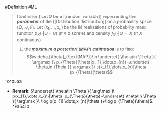 #Definition #ML 

> [!definition]
> Let $\Theta$ be a [[random variable]] representing the ***parameter*** of the [[Distribution|distribution]] on a probability space $(\Omega,\mathcal{A},\mathbb{P})$. Let $(x_{1},\dots,x_{n})$ be the iid realizations of probability mass function $p_{X}(\cdot|\Theta=\theta)$ (if $X$ discrete) and density $f_{X}(\cdot|\Theta=\theta)$ (if $X$ continuous). 
> 
> 1. the ***maximum a posteriori (MAP) estimation*** is to find: $$\widehat{\theta}_{\text{MAP}}\in \underset{ \theta\in \Theta }{ \arg\max }\ p_{\Theta}(\theta|x_{1},\dots,x_{n})=\underset{ \theta\in \Theta }{ \arg\max }\ p(x_{1},\dots,x_{n}|\theta )p_{\Theta}(\theta)$$

^010b53

- **Remark**: $\underset{ \theta\in \Theta }{ \arg\max }\ p(x_{1},\dots,x_{n}|\theta )p_{\Theta}(\theta)=\underset{ \theta\in \Theta }{ \arg\max }\ \log p(x_{1},\dots,x_{n}|\theta )+\log p_{\Theta}(\theta)$. ^935410